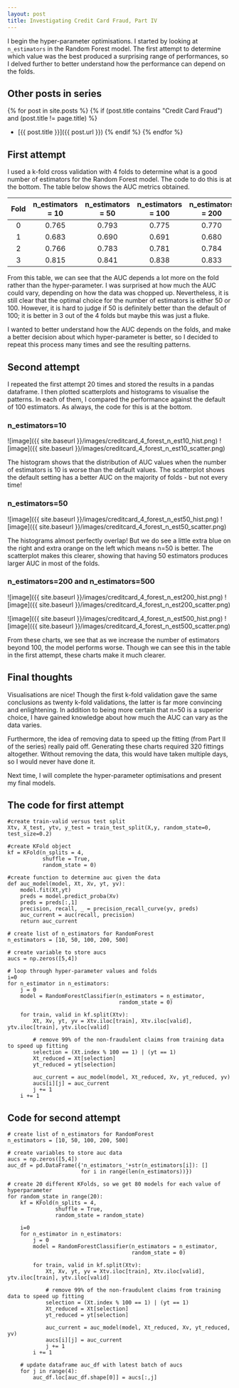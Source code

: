 ```yaml
---
layout: post
title: Investigating Credit Card Fraud, Part IV
---
```


I begin the hyper-parameter optimisations. I started by looking at `n_estimators` in the Random Forest model. The first attempt to determine which value was the best produced a surprising range of performances, so I delved further to better understand how the performance can depend on the folds.


## Other posts in series
{% for post in site.posts %}
{% if (post.title contains "Credit Card Fraud") and (post.title != page.title) %}
* [{{ post.title }}]({{ post.url }})
{% endif %}
{% endfor %}



## First attempt
I used a k-fold cross validation with 4 folds to determine what is a good number of estimators for the Random Forest model. The code to do this is at the bottom. The table below shows the AUC metrics obtained.

| Fold | n_estimators = 10 | n_estimators = 50 | n_estimators = 100 | n_estimators = 200 | n_estimators = 500 |
|:------:|:--------:|:--------:|:---------:|:---------:|:---------:|
| 0 | 0.765 | 0.793 |  0.775 | 0.770 | 0.756 |
| 1 | 0.683 | 0.690 | 0.691 | 0.680 | 0.664 |
| 2 | 0.766 | 0.783 | 0.781 | 0.784 | 0.774 |
| 3 | 0.815 | 0.841 | 0.838 | 0.833 | 0.826 |

From this table, we can see that the AUC depends a lot more on the fold rather than the hyper-parameter. I was surprised at how much the AUC could vary, depending on how the data was chopped up. Nevertheless, it is still clear that the optimal choice for the number of estimators is either 50 or 100. However, it is hard to judge if 50 is definitely better than the default of 100; it is better in 3 out of the 4 folds but maybe this was just a fluke.

I wanted to better understand how the AUC depends on the folds, and make a better decision about which hyper-parameter is better, so I decided to repeat this process many times and see the resulting patterns.




## Second attempt
I repeated the first attempt 20 times and stored the results in a pandas dataframe. I then plotted scatterplots and histograms to visualise the patterns.  In each of them, I compared the performance against the default of 100 estimators. As always, the code for this is at the bottom.


### n_estimators=10
![image]({{ site.baseurl }}/images/creditcard_4_forest_n_est10_hist.png)
![image]({{ site.baseurl }}/images/creditcard_4_forest_n_est10_scatter.png)

The histogram shows that the distribution of AUC values when the number of estimators is 10 is worse than the default values.  The scatterplot shows the default setting has a better AUC on the majority of folds - but not every time!

### n_estimators=50
![image]({{ site.baseurl }}/images/creditcard_4_forest_n_est50_hist.png)
![image]({{ site.baseurl }}/images/creditcard_4_forest_n_est50_scatter.png)

The histograms almost perfectly overlap! But we do see a little extra blue on the right and extra orange on the left which means n=50 is better.  The scatterplot makes this clearer, showing that having 50 estimators produces larger AUC in most of the folds.

### n_estimators=200 and n_estimators=500
![image]({{ site.baseurl }}/images/creditcard_4_forest_n_est200_hist.png)
![image]({{ site.baseurl }}/images/creditcard_4_forest_n_est200_scatter.png)

![image]({{ site.baseurl }}/images/creditcard_4_forest_n_est500_hist.png)
![image]({{ site.baseurl }}/images/creditcard_4_forest_n_est500_scatter.png)

From these charts, we see that as we increase the number of estimators beyond 100, the model performs worse. Though we can see this in the table in the first attempt, these charts make it much clearer.



## Final thoughts
Visualisations are nice! Though the first k-fold validation gave the same conclusions as twenty k-fold validations, the latter is far more convincing and enlightening. In addition to being more certain that n=50 is a superior choice, I have gained knowledge about how much the AUC can vary as the data varies.

Furthermore, the idea of removing data to speed up the fitting (from Part II of the series) really paid off. Generating these charts required 320 fittings altogether. Without removing the data, this would have taken multiple days, so I would never have done it.

Next time, I will complete the hyper-parameter optimisations and present my final models.



## The code for first attempt
```
#create train-valid versus test split
Xtv, X_test, ytv, y_test = train_test_split(X,y, random_state=0, test_size=0.2)

#create KFold object
kf = KFold(n_splits = 4,
           shuffle = True,
           random_state = 0)

#create function to determine auc given the data
def auc_model(model, Xt, Xv, yt, yv):
    model.fit(Xt,yt)
    preds = model.predict_proba(Xv)
    preds = preds[:,1]
    precision, recall, _ = precision_recall_curve(yv, preds)
    auc_current = auc(recall, precision)
    return auc_current

# create list of n_estimators for RandomForest
n_estimators = [10, 50, 100, 200, 500]

# create variable to store aucs
aucs = np.zeros([5,4])

# loop through hyper-parameter values and folds
i=0
for n_estimator in n_estimators:
    j = 0
    model = RandomForestClassifier(n_estimators = n_estimator,
                                   random_state = 0)

    for train, valid in kf.split(Xtv):
        Xt, Xv, yt, yv = Xtv.iloc[train], Xtv.iloc[valid], ytv.iloc[train], ytv.iloc[valid]

        # remove 99% of the non-fraudulent claims from training data to speed up fitting
        selection = (Xt.index % 100 == 1) | (yt == 1)
        Xt_reduced = Xt[selection]
        yt_reduced = yt[selection]

        auc_current = auc_model(model, Xt_reduced, Xv, yt_reduced, yv)
        aucs[i][j] = auc_current
        j += 1
    i += 1

```

## Code for second attempt
```
# create list of n_estimators for RandomForest
n_estimators = [10, 50, 100, 200, 500]

# create variables to store auc data
aucs = np.zeros([5,4])
auc_df = pd.DataFrame({'n_estimators_'+str(n_estimators[i]): []
                       for i in range(len(n_estimators))})

# create 20 different KFolds, so we get 80 models for each value of hyperparameter
for random_state in range(20):
    kf = KFold(n_splits = 4,
               shuffle = True,
               random_state = random_state)
    
    i=0
    for n_estimator in n_estimators:
        j = 0
        model = RandomForestClassifier(n_estimators = n_estimator,
                                       random_state = 0)

        for train, valid in kf.split(Xtv):
            Xt, Xv, yt, yv = Xtv.iloc[train], Xtv.iloc[valid], ytv.iloc[train], ytv.iloc[valid]

            # remove 99% of the non-fraudulent claims from training data to speed up fitting
            selection = (Xt.index % 100 == 1) | (yt == 1)
            Xt_reduced = Xt[selection]
            yt_reduced = yt[selection]
                
            auc_current = auc_model(model, Xt_reduced, Xv, yt_reduced, yv)
            aucs[i][j] = auc_current
            j += 1
        i += 1

    # update dataframe auc_df with latest batch of aucs    
    for j in range(4):
        auc_df.loc[auc_df.shape[0]] = aucs[:,j]
```


